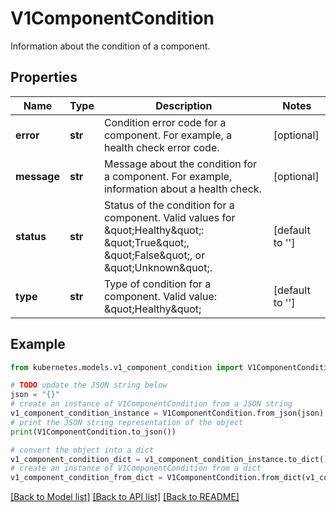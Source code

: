 # V1ComponentCondition

Information about the condition of a component.

## Properties

Name | Type | Description | Notes
------------ | ------------- | ------------- | -------------
**error** | **str** | Condition error code for a component. For example, a health check error code. | [optional] 
**message** | **str** | Message about the condition for a component. For example, information about a health check. | [optional] 
**status** | **str** | Status of the condition for a component. Valid values for \&quot;Healthy\&quot;: \&quot;True\&quot;, \&quot;False\&quot;, or \&quot;Unknown\&quot;. | [default to '']
**type** | **str** | Type of condition for a component. Valid value: \&quot;Healthy\&quot; | [default to '']

## Example

```python
from kubernetes.models.v1_component_condition import V1ComponentCondition

# TODO update the JSON string below
json = "{}"
# create an instance of V1ComponentCondition from a JSON string
v1_component_condition_instance = V1ComponentCondition.from_json(json)
# print the JSON string representation of the object
print(V1ComponentCondition.to_json())

# convert the object into a dict
v1_component_condition_dict = v1_component_condition_instance.to_dict()
# create an instance of V1ComponentCondition from a dict
v1_component_condition_from_dict = V1ComponentCondition.from_dict(v1_component_condition_dict)
```
[[Back to Model list]](../README.md#documentation-for-models) [[Back to API list]](../README.md#documentation-for-api-endpoints) [[Back to README]](../README.md)


